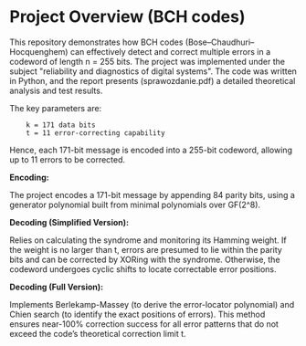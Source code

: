 # Project Overview (BCH codes)

This repository demonstrates how BCH codes (Bose–Chaudhuri–Hocquenghem) can effectively detect and correct multiple errors in a codeword of length n = 255 bits. 
The project was implemented under the subject "reliability and diagnostics of digital systems". 
The code was written in Python, and the report presents (sprawozdanie.pdf) a detailed theoretical analysis and test results.

The key parameters are:

        k = 171 data bits
        t = 11 error-correcting capability

Hence, each 171-bit message is encoded into a 255-bit codeword, allowing up to 11 errors to be corrected.

**Encoding:**

The project encodes a 171-bit message by appending 84 parity bits, using a generator polynomial built from minimal polynomials over GF(2^8).

**Decoding (Simplified Version):**

Relies on calculating the syndrome and monitoring its Hamming weight. 
If the weight is no larger than t, errors are presumed to lie within the parity bits and can be corrected by XORing with the syndrome. 
Otherwise, the codeword undergoes cyclic shifts to locate correctable error positions.

**Decoding (Full Version):**

Implements Berlekamp-Massey (to derive the error-locator polynomial) and Chien search (to identify the exact positions of errors). 
This method ensures near-100% correction success for all error patterns that do not exceed the code’s theoretical correction limit t.

